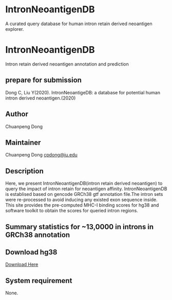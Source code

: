 # IntronNeoantigenDB
A curated query database for human intron retain derived neoantigen explorer.

# IntronNeoantigenDB
Intron retain derived neoantigen annotation and prediction

## prepare for submission
Dong C, Liu Y(2020). IntronNeoantigeDB: a database for potential human intron derived neoantigen.(2020)

## Author
Chuanpeng Dong

## Maintainer
Chuanpeng Dong <cpdong@iu.edu>

## Description
Here, we present IntronNeoantigenDB(intron retain derived neoantigen) to query the impact of intron retain for neoantigen affinity. IntronNeoantigenDB is establised based on gencode GRCh38 gtf annotation file.The intron sets were re-processed to avoid inducing any existed exon sequence inside. This site provides the pre-computed MHC-I binding scores for hg38 and software toolkit to obtain the scores for queried intron regions.

## Summary statistics for ~13,0000 in introns in GRCh38 annotation



## Download hg38

[Download Here](https://)


## System requirement
None.
